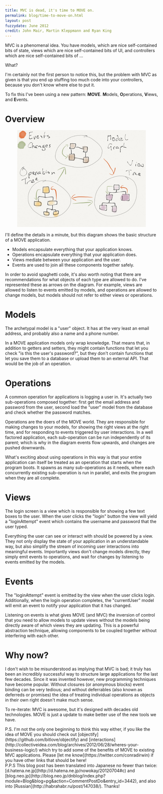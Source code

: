 ```yaml
---
title: MVC is dead, it's time to MOVE on.
permalink: blog/time-to-move-on.html
layout: post
fuzzydate: June 2012
credit: John Mair, Martin Kleppmann and Ryan King
---
```


MVC is a phenomenal idea. You have models, which are nice self-contained bits of
state, views which are nice self-contained bits of UI, and controllers which are nice
self-contained bits of …

What?

I'm certainly not the first person to notice this, but the problem with MVC as given is
that you end up stuffing too much code into your controllers, because you don't know where
else to put it.

To fix this I've been using a new pattern: <b>MOVE</b>. <b>M</b>odels, <b>O</b>perations,
<b>V</b>iews, and <b>E</b>vents.

Overview
========

<figure class="image">
 <a href="../images/move.jpg" title="Architecture of a MOVE app">
  <img src="../images/move.jpg" alt="Architecture of a MOVE app">
 </a>
</figure>

I'll define the details in a minute, but this diagram shows the basic structure of a MOVE
application.

* Models encapsulate everything that your application knows.
* Operations encapsulate everything that your application does.
* Views mediate between your application and the user.
* Events are used to join all these components together safely.

In order to avoid spaghetti code, it's also worth noting that there are recommendations
for what objects of each type are allowed to do. I've represented these as arrows on the
diagram. For example, views are allowed to listen to events emitted by models, and
operations are allowed to change models, but models should not refer to either views or
operations.

Models
======

The archetypal model is a "user" object. It has at the very least an email address, and
probably also a name and a phone number.

In a MOVE application models only wrap knowledge. That means that, in addition to getters
and setters, they might contain functions that let you check "is this the user's
password?", but they don't contain functions that let you save them to a database or
upload them to an external API. That would be the job of an operation.

Operations
==========

A common operation for applications is logging a user in. It's actually two sub-operations
composed together: first get the email address and password from the user, second load the
"user" model from the database and check whether the password matches.

Operations are the doers of the MOVE world. They are responsible for making changes to
your models, for showing the right views at the right time, and for responding to events
triggered by user interactions. In a well factored application, each sub-operation can be
run independently of its parent; which is why in the diagram events flow upwards, and
changes are pushed downwards.

What's exciting about using operations in this way is that your entire application can
itself be treated as an operation that starts when the program boots. It spawns as many
sub-operations as it needs, where each concurrently existing sub-operation is run in
parallel, and exits the program when they are all complete.

Views
=====

The login screen is a view which is responsible for showing a few text boxes to the user.
When the user clicks the "login" button the view will yield a "loginAttempt" event which
contains the username and password that the user typed.

Everything the user can see or interact with should be powered by a view. They not only
display the state of your application in an understandable way, but also simplify the
stream of incoming user interactions into meaningful events. Importantly views don't
change models directly, they simply emit events to operations, and wait for changes by
listening to events emitted by the models.

Events
======

The "loginAttempt" event is emitted by the view when the user clicks login. Additionally,
when the login operation completes, the "currentUser" model will emit an event to notify
your application that it has changed.

Listening on events is what gives MOVE (and MVC) the inversion of control that you need to
allow models to update views without the models being directly aware of which views they
are updating. This is a powerful abstraction technique, allowing components to be coupled
together without interfering with each other.

Why now?
========

I don't wish to be misunderstood as implying that MVC is bad; it truly has been an
incredibly successful way to structure large applications for the last few decades. Since
it was invented however, new programming techniques have become popular. Without closures
(or anonymous blocks) event binding can be very tedious; and without deferrables (also
known as deferreds or promises) the idea of treating individual operations as objects in
their own right doesn't make much sense.

To re-iterate: MVC is awesome, but it's designed with decades old technologies. MOVE is
just a update to make better use of the new tools we have.

<aside>P.S. I'm not the only one beginning to think this way either, if you like
the idea of MOVE you should check out [objectify](https://github.com/bitlove/objectify)
and
[interactions](http://collectiveidea.com/blog/archives/2012/06/28/wheres-your-business-logic/)
which try to add some of the benefits of MOVE to existing MVC applications.  Please [let
me know](https://twitter.com/conradirwin) if you have other links that should be
here!</aside>

<aside>P.P.S This blog post has been translated into Japanese no fewer than twice:
[d.hatena.ne.jp](http://d.hatena.ne.jp/nowokay/20120704#c) and [blog.neo.jp](http://blog.neo.jp/dnblog/index.php?module=Blog&blog=pg&action=CommentPostDo&entry_id=3442), and also into [Russian](http://habrahabr.ru/post/147038/). Thanks!</aside>

